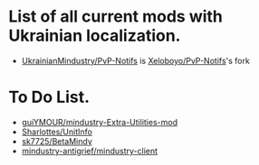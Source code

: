 # List of all current mods with Ukrainian localization.
* [UkrainianMindustry/PvP-Notifs](https://github.com/UkrainianMindustry/PvP-Notifs) is [Xeloboyo/PvP-Notifs](https://github.com/Xeloboyo/PvP-Notifs)'s fork
# To Do List.
* [guiYMOUR/mindustry-Extra-Utilities-mod](https://github.com/guiYMOUR/mindustry-Extra-Utilities-mod)<br>
* [Sharlottes/UnitInfo](https://github.com/Sharlottes/UnitInfo)<br>
* [sk7725/BetaMindy](https://github.com/sk7725/BetaMindy)<br>
* [mindustry-antigrief/mindustry-client](https://github.com/mindustry-antigrief/mindustry-client)
